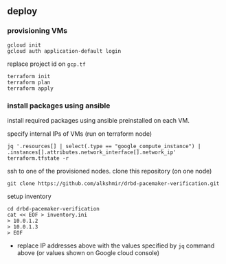 ## deploy

### provisioning VMs
```
gcloud init
gcloud auth application-default login
```
replace project id on `gcp.tf`
```
terraform init
terraform plan
terraform apply
```

### install packages using ansible
install required packages using ansible preinstalled on each VM.

specify internal IPs of VMs (run on terraform node)
```
jq '.resources[] | select(.type == "google_compute_instance") | .instances[].attributes.network_interface[].network_ip' terraform.tfstate -r
```

ssh to one of the provisioned nodes.
clone this repository (on one node)
```
git clone https://github.com/alkshmir/drbd-pacemaker-verification.git
```

setup inventory
```
cd drbd-pacemaker-verification
cat << EOF > inventory.ini
> 10.0.1.2
> 10.0.1.3
> EOF
```
* replace IP addresses above with the values specified by `jq` command above (or values shown on Google cloud console)


